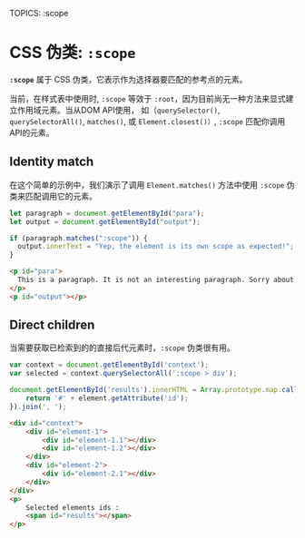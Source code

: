 TOPICS: :scope

# CSS 伪类: `:scope`

**`:scope`** 属于 CSS 伪类，它表示作为选择器要匹配的参考点的元素。

当前，在样式表中使用时, `:scope` 等效于 `:root`，因为目前尚无一种方法来显式建立作用域元素。当从DOM API使用，
如（`querySelector()`, `querySelectorAll()`, `matches()`, 或 `Element.closest()）`, `:scope` 匹配你调用API的元素。

## Identity match

在这个简单的示例中，我们演示了调用 `Element.matches()` 方法中使用 `:scope` 伪类来匹配调用它的元素。

```javascript
let paragraph = document.getElementById("para");
let output = document.getElementById("output");

if (paragraph.matches(":scope")) {
  output.innerText = "Yep, the element is its own scope as expected!";
}
```

```html
<p id="para">
  This is a paragraph. It is not an interesting paragraph. Sorry about that.
</p>
<p id="output"></p>
```

## Direct children

当需要获取已检索到的的直接后代元素时，`:scope` 伪类很有用。

```javascript
var context = document.getElementById('context');
var selected = context.querySelectorAll(':scope > div');

document.getElementById('results').innerHTML = Array.prototype.map.call(selected, function (element) {
    return '#' + element.getAttribute('id');
}).join(', ');
```

```html
<div id="context">
    <div id="element-1">
        <div id="element-1.1"></div>
        <div id="element-1.2"></div>
    </div>
    <div id="element-2">
        <div id="element-2.1"></div>
    </div>
</div>
<p>
    Selected elements ids :
    <span id="results"></span>
</p>
```
